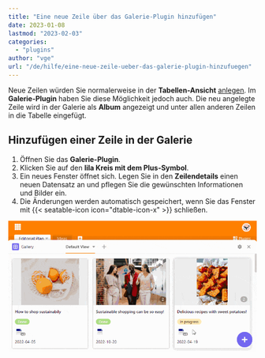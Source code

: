 ```yaml
---
title: "Eine neue Zeile über das Galerie-Plugin hinzufügen"
date: 2023-01-08
lastmod: "2023-02-03"
categories: 
  - "plugins"
author: "vge"
url: "/de/hilfe/eine-neue-zeile-ueber-das-galerie-plugin-hinzufuegen"
---
```


Neue Zeilen würden Sie normalerweise in der **Tabellen-Ansicht** [anlegen](https://seatable.io/docs/arbeiten-mit-zeilen/hinzufuegen-einer-zeile/). Im **Galerie-Plugin** haben Sie diese Möglichkeit jedoch auch. Die neu angelegte Zeile wird in der Galerie als **Album** angezeigt und unter allen anderen Zeilen in die Tabelle eingefügt.

## Hinzufügen einer Zeile in der Galerie

1. Öffnen Sie das **Galerie-Plugin**.
2. Klicken Sie auf den **lila Kreis mit dem Plus-Symbol**.
3. Ein neues Fenster öffnet sich. Legen Sie in den **Zeilendetails** einen neuen Datensatz an und pflegen Sie die gewünschten Informationen und Bilder ein.
4. Die Änderungen werden automatisch gespeichert, wenn Sie das Fenster mit {{< seatable-icon icon="dtable-icon-x" >}} schließen.

![Eine neue Zeile über das Galerie-Plugin hinzufügen](images/Eine-neue-Zeile-ueber-das-Galerie-Plugin-hinzufuegen.gif)
